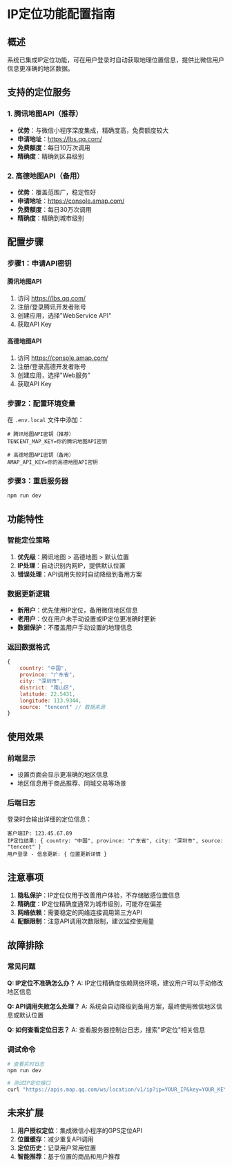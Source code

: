 # IP定位功能配置指南

## 概述

系统已集成IP定位功能，可在用户登录时自动获取地理位置信息，提供比微信用户信息更准确的地区数据。

## 支持的定位服务

### 1. 腾讯地图API（推荐）
- **优势**：与微信小程序深度集成，精确度高，免费额度较大
- **申请地址**：https://lbs.qq.com/
- **免费额度**：每日10万次调用
- **精确度**：精确到区县级别

### 2. 高德地图API（备用）
- **优势**：覆盖范围广，稳定性好
- **申请地址**：https://console.amap.com/
- **免费额度**：每日30万次调用
- **精确度**：精确到城市级别

## 配置步骤

### 步骤1：申请API密钥

#### 腾讯地图API
1. 访问 https://lbs.qq.com/
2. 注册/登录腾讯开发者账号
3. 创建应用，选择"WebService API"
4. 获取API Key

#### 高德地图API
1. 访问 https://console.amap.com/
2. 注册/登录高德开发者账号
3. 创建应用，选择"Web服务"
4. 获取API Key

### 步骤2：配置环境变量

在 `.env.local` 文件中添加：

```env
# 腾讯地图API密钥（推荐）
TENCENT_MAP_KEY=你的腾讯地图API密钥

# 高德地图API密钥（备用）
AMAP_API_KEY=你的高德地图API密钥
```

### 步骤3：重启服务器
```bash
npm run dev
```

## 功能特性

### 智能定位策略
1. **优先级**：腾讯地图 > 高德地图 > 默认位置
2. **IP处理**：自动识别内网IP，提供默认位置
3. **错误处理**：API调用失败时自动降级到备用方案

### 数据更新逻辑
- **新用户**：优先使用IP定位，备用微信地区信息
- **老用户**：仅在用户未手动设置或IP定位更准确时更新
- **数据保护**：不覆盖用户手动设置的地理信息

### 返回数据格式
```javascript
{
    country: "中国",
    province: "广东省", 
    city: "深圳市",
    district: "南山区",
    latitude: 22.5431,
    longitude: 113.9344,
    source: "tencent" // 数据来源
}
```

## 使用效果

### 前端显示
- 设置页面会显示更准确的地区信息
- 地区信息用于商品推荐、同城交易等场景

### 后端日志
登录时会输出详细的定位信息：
```
客户端IP: 123.45.67.89
IP定位结果: { country: "中国", province: "广东省", city: "深圳市", source: "tencent" }
用户登录 - 信息更新: { 位置更新详情 }
```

## 注意事项

1. **隐私保护**：IP定位仅用于改善用户体验，不存储敏感位置信息
2. **精确度**：IP定位精确度通常为城市级别，可能存在偏差
3. **网络依赖**：需要稳定的网络连接调用第三方API
4. **配额限制**：注意API调用次数限制，建议监控使用量

## 故障排除

### 常见问题

**Q: IP定位不准确怎么办？**
A: IP定位精确度依赖网络环境，建议用户可以手动修改地区信息

**Q: API调用失败怎么处理？**
A: 系统会自动降级到备用方案，最终使用微信地区信息或默认位置

**Q: 如何查看定位日志？**
A: 查看服务器控制台日志，搜索"IP定位"相关信息

### 调试命令
```bash
# 查看实时日志
npm run dev

# 测试IP定位接口
curl "https://apis.map.qq.com/ws/location/v1/ip?ip=YOUR_IP&key=YOUR_KEY"
```

## 未来扩展

1. **用户授权定位**：集成微信小程序的GPS定位API
2. **位置缓存**：减少重复API调用
3. **定位历史**：记录用户常用位置
4. **智能推荐**：基于位置的商品和用户推荐 